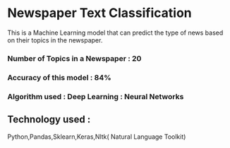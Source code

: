 # Newspaper Text Classification
This is a Machine Learning model that can predict the type of news based on their topics in the newspaper. 
### Number of Topics in a Newspaper : 20
### Accuracy of this model : 84%
### Algorithm used : Deep Learning : Neural Networks
## Technology used : 
Python,Pandas,Sklearn,Keras,Nltk(
Natural Language Toolkit)
